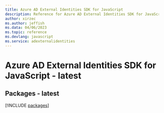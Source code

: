 ```yaml
---
title: Azure AD External Identities SDK for JavaScript
description: Reference for Azure AD External Identities SDK for JavaScript
author: xirzec
ms.author: jeffish
ms.data: 04/06/2023
ms.topic: reference
ms.devlang: javascript
ms.service: adexternalidentities
---
```

# Azure AD External Identities SDK for JavaScript - latest
## Packages - latest
[!INCLUDE [packages](ad-external-identities-index.md)]